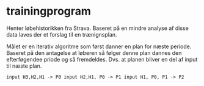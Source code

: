# trainingprogram

Henter løbehistorikken fra Strava.
Baseret på en mindre analyse af disse data laves der et forslag til en trænignsplan.

Målet er en iterativ algoritme som først danner en plan for næste periode. 
Baseret på den antagelse at løberen så følger denne plan dannes den efterføgendee priode og så fremdeldes.
Dvs. at planen bliver en del af input til næste plan.

`
    input H3,H2,H1 -> P0
    input H2,H1, P0 -> P1
    input H1, P0, P1 -> P2 
`